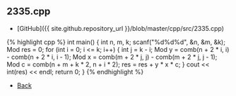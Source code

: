 ## 2335.cpp

- [GitHub]({{ site.github.repository_url }}/blob/master/cpp/src/2335.cpp)

{% highlight cpp %}
int main() {
  int n, m, k;
  scanf("%d%d%d", &n, &m, &k);
  Mod res = 0;
  for (int i = 0; i <= k; i++) {
    int j = k - i;
    Mod y = comb(n + 2 * i, i) - comb(n + 2 * i, i - 1);
    Mod x = comb(m + 2 * j, j) - comb(m + 2 * j, j - 1);
    Mod c = comb(n + m + k * 2, n + i * 2);
    res = res + y * x * c;
  }
  cout << int(res) << endl;
  return 0;
}
{% endhighlight %}

- [Back](../..)
